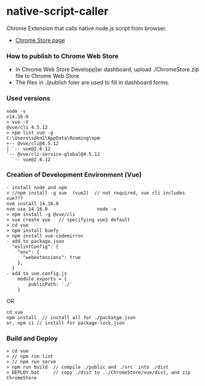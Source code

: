 # native-script-caller
Chrome Extension that calls native node.js script from browser.

* [Chrome Store page](https://chrome.google.com/webstore/detail/native-script-caller/ckgdggmpioeabapnhoglbmeibhbdmmoe)

### How to publish to Chrome Web Store

* In Chrome Web Store Developp]er dashboard, upload ./ChromeStore.zip file to Chrome Web Store
* The files in ./publish foler are used to fill in dashboard forms.

### Used versions

```
node -v                         
v14.16.0
> vue -V
@vue/cli 4.5.12
> npm list vue -g
C:\Users\sdkn1\AppData\Roaming\npm
+-- @vue/cli@4.5.12
| `-- vue@2.6.12
`-- @vue/cli-service-global@4.5.12
  `-- vue@2.6.12
```

### Creation of Development Environment (Vue)

```
- install node and npm
> //npm install -g vue  (vue2)  // not required, vue cli includes vue???
nvm install 14.16.0              
nvm use 14.16.0                  node -v                         
> npm install -g @vue/cli  
> vue create vue   // specifying vue2 default
> cd vue
> npm install buefy
> npm install vue-codemirror
- add to package.json
  "eslintConfig": {
    "env": {
      "webextensions": true
    },
  }
- add to vue.config.js
    module.exports = {
        publicPath: './'
    }

```

OR

```
cd vue
npm install  // install all for ./packatge.json
or, npm ci // install for package-lock.json
```

### Build and Deploy

```
> cd vue
> // npm run lint
> // npm run serve
> npm run build  // compile ./public and ./src  into ./dist
> DEPLOY.bat     // copy ./dist to ../ChromeStore/vue/dist, and zip ChromeStore
```
